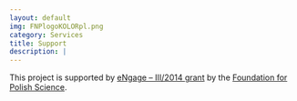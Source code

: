 ```yaml
---
layout: default
img: FNPlogoKOLORpl.png
category: Services
title: Support
description: |
---
```


This project is supported by [eNgage – III/2014 grant](http://www.fnp.org.pl/laureaci-engage-iii-edycja/) by the [Foundation for Polish Science](http://www.fnp.org.pl/en/).


